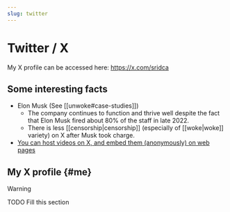 ```yaml
---
slug: twitter
---
```


# Twitter / X

My X profile can be accessed here: https://x.com/sridca

## Some interesting facts

- Elon Musk (See [[unwoke#case-studies]])
  - The company continues to function and thrive well despite the fact that Elon Musk fired about 80% of the staff in late 2022. 
  - There is less [[censorship|censorship]] (especially of [[woke|woke]] variety) on X after Musk took charge.
- [You can host videos on X, and embed them (anonymously) on web pages](https://twitter.com/sridca/status/1759590315604804080)

## My X profile {#me}

> [!WARNING]
> TODO Fill this section
